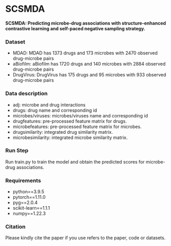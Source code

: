 # SCSMDA
**SCSMDA: Predicting microbe-drug associations with structure-enhanced contrastive learning and self-paced negative sampling strategy.**

### Dataset ###
  * MDAD: MDAD has 1373 drugs and 173 microbes with 2470 observed drug-microbe pairs
  * aBiofilm: aBiofilm has 1720 drugs and 140 microbes with 2884 observed drug-microbe pairs
  * DrugVirus: DrugVirus has 175 drugs and 95 microbes with 933 observed drug-microbe pairs

### Data description ###
* adj: microbe and drug interactions
* drugs: drug name and corresponding id
* microbes/viruses: microbes/viruses name and corresponding id
* drugfeatures: pre-processed feature matrix for drugs.
* microbefeatures: pre-processed feature matrix for microbes.
* drugsimilarity: integrated drug similarity matrix.
* microbesimilarity: integrated microbe similarity matrix.

### Run Step ###
  Run train.py to train the model and obtain the predicted scores for microbe-drug associations.


### Requirements ###
  - python==3.9.5
  - pytorch==1.11.0 
  - pyg==2.0.4
  - scikit-learn==1.1.1
  - numpy==1.22.3


### Citation ###
Please kindly cite the paper if you use refers to the paper, code or datasets.


